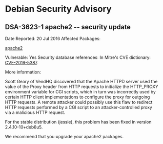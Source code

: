 
Debian Security Advisory
========================


DSA-3623-1 apache2 -- security update
-------------------------------------



Date Reported:
20 Jul 2016
Affected Packages:

[apache2](https://packages.debian.org/src:apache2)

Vulnerable:
Yes
Security database references:
In Mitre's CVE dictionary: [CVE-2016-5387](https://security-tracker.debian.org/tracker/CVE-2016-5387).  

More information:

Scott Geary of VendHQ discovered that the Apache HTTPD server used the
value of the Proxy header from HTTP requests to initialize the
HTTP\_PROXY environment variable for CGI scripts, which in turn was
incorrectly used by certain HTTP client implementations to configure the
proxy for outgoing HTTP requests. A remote attacker could possibly use
this flaw to redirect HTTP requests performed by a CGI script to an
attacker-controlled proxy via a malicious HTTP request.


For the stable distribution (jessie), this problem has been fixed in
version 2.4.10-10+deb8u5.


We recommend that you upgrade your apache2 packages.





